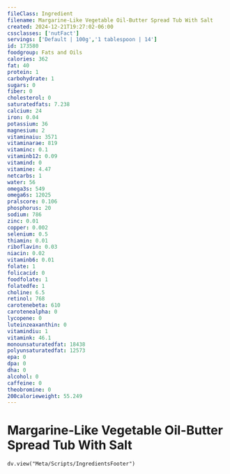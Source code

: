 ```yaml
---
fileClass: Ingredient
filename: Margarine-Like Vegetable Oil-Butter Spread Tub With Salt
created: 2024-12-21T19:27:02-06:00
cssclasses: ['nutFact']
servings: ['Default | 100g','1 tablespoon | 14']
id: 173580
foodgroup: Fats and Oils
calories: 362
fat: 40
protein: 1
carbohydrate: 1
sugars: 0
fiber: 0
cholesterol: 0
saturatedfats: 7.238
calcium: 24
iron: 0.04
potassium: 36
magnesium: 2
vitaminaiu: 3571
vitaminarae: 819
vitaminc: 0.1
vitaminb12: 0.09
vitamind: 0
vitamine: 4.47
netcarbs: 1
water: 56
omega3s: 549
omega6s: 12025
pralscore: 0.106
phosphorus: 20
sodium: 786
zinc: 0.01
copper: 0.002
selenium: 0.5
thiamin: 0.01
riboflavin: 0.03
niacin: 0.02
vitaminb6: 0.01
folate: 1
folicacid: 0
foodfolate: 1
folatedfe: 1
choline: 6.5
retinol: 768
carotenebeta: 610
carotenealpha: 0
lycopene: 0
luteinzeaxanthin: 0
vitamindiu: 1
vitamink: 46.1
monounsaturatedfat: 18438
polyunsaturatedfat: 12573
epa: 0
dpa: 0
dha: 0
alcohol: 0
caffeine: 0
theobromine: 0
200calorieweight: 55.249
---
```


# Margarine-Like Vegetable Oil-Butter Spread Tub With Salt

```dataviewjs
dv.view("Meta/Scripts/IngredientsFooter")
```